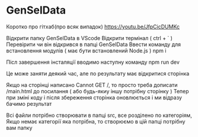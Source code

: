 # GenSelData


Коротко про гітхаб(про всяк випадок)
https://youtu.be/JfpCicDUMKc

Відкрити папку GenSelData в VScode
Відкрити термінал ( ctrl + ` ) 
Перевірити чи він відкрився в папці GenSelData
Ввести команду для встановлення модулів ( має бути встановлений Node.js )
npm i 

Післ завершення інсталяції вводимо наступну команду
npm run dev

Це може заняти деякий час, але по результату має відкритися сторінка

Якщо на сторінці написано Cannot GET /, то просто треба дописати /main.html до посилання ( або будь-якиу іншу потрібну сторінку )
Тепер при зміні коду і після збереження сторінка оновлюється і ми відразу бачимо результат

Всі файли потрібно створювати в папці src, все розділено по категоріям, 
Якщо немає категорії яка потрібна, то створюємо в цій папці потрібну вам папку 
